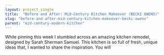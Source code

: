 ```yaml
---
layout: project_single
title:  "Before and After: Mid-Century Kitchen Makeover (BECKI OWENS)"
slug: "before-and-after-mid-century-kitchen-makeover-becki-owens"
parent: "mid-century-modern-kitchen"
---
```

While pinning this week I stumbled across an amazing kitchen remodel, designed by Sarah Sherman Samuel. This kitchen is so full of fresh, unique ideas that, I wanted to share the inspiration. You will